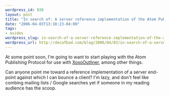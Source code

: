 ```yaml
--- 
wordpress_id: 920
layout: post
title: "In search of: A server reference implementation of the Atom Publishing Protocol?"
date: "2006-04-03T13:38:23-04:00"
tags: 
- asides
wordpress_slug: in-search-of-a-server-reference-implementation-of-the-atom-publishing-protocol
wordpress_url: http://decafbad.com/blog/2006/04/03/in-search-of-a-server-reference-implementation-of-the-atom-publishing-protocol
---
```

 <p>At some point soon, I'm going to want to start playing with the Atom Publishing Protocol for use with <a href="http://decafbad.com/blog/2006/03/25/about-xoxooutliner">XoxoOutliner</a>, among other things.</p>
 <p>Can anyone point me toward a reference implementation of a server end-point against which I can bounce a client?  I'm lazy, and don't feel like combing mailing lists / Google searches yet if someone in my reading audience has the scoop.</p>
